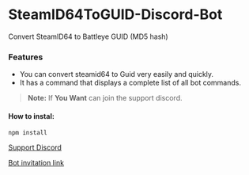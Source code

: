 # SteamID64ToGUID-Discord-Bot
Convert SteamID64 to Battleye GUID (MD5 hash)

### Features
- You can convert steamid64 to Guid very easily and quickly.
- It has a command that displays a complete list of all bot commands.

> **Note:** If **You Want** can join the support discord.

#### How to instal:
`npm install`

[Support Discord](https://discord.gg/M3FvUq8)

[Bot invitation link](https://discord.com/api/oauth2/authorize?client_id=706139732073250860&permissions=537394240&scope=bot)
